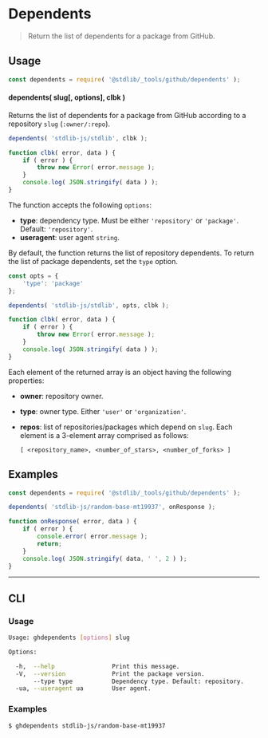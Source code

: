 <!--

@license Apache-2.0

Copyright (c) 2022 The Stdlib Authors.

Licensed under the Apache License, Version 2.0 (the "License");
you may not use this file except in compliance with the License.
You may obtain a copy of the License at

   http://www.apache.org/licenses/LICENSE-2.0

Unless required by applicable law or agreed to in writing, software
distributed under the License is distributed on an "AS IS" BASIS,
WITHOUT WARRANTIES OR CONDITIONS OF ANY KIND, either express or implied.
See the License for the specific language governing permissions and
limitations under the License.

-->

# Dependents

> Return the list of dependents for a package from GitHub.

<!-- Section to include introductory text. Make sure to keep an empty line after the intro `section` element and another before the `/section` close. -->

<section class="intro">

</section>

<!-- /.intro -->

<!-- Package usage documentation. -->

<section class="usage">

## Usage

```javascript
const dependents = require( '@stdlib/_tools/github/dependents' );
```

<a name="dependents"></a>

#### dependents( slug\[, options], clbk )

Returns the list of dependents for a package from GitHub according to a repository `slug` (`:owner/:repo`).

```javascript
dependents( 'stdlib-js/stdlib', clbk );

function clbk( error, data ) {
    if ( error ) {
        throw new Error( error.message );
    }
    console.log( JSON.stringify( data ) );
}
```

The function accepts the following `options`:

-   **type**: dependency type. Must be either `'repository'` or `'package'`. Default: `'repository'`.
-   **useragent**: user agent `string`.

By default, the function returns the list of repository dependents. To return the list of package dependents, set the `type` option.

```javascript
const opts = {
    'type': 'package'
};

dependents( 'stdlib-js/stdlib', opts, clbk );

function clbk( error, data ) {
    if ( error ) {
        throw new Error( error.message );
    }
    console.log( JSON.stringify( data ) );
}
```

Each element of the returned array is an object having the following properties:

-   **owner**: repository owner.

-   **type**: owner type. Either `'user'` or `'organization'`.

-   **repos**: list of repositories/packages which depend on `slug`. Each element is a 3-element array comprised as follows:

    ```text
    [ <repository_name>, <number_of_stars>, <number_of_forks> ]
    ```

</section>

<!-- /.usage -->

<!-- Package usage notes. Make sure to keep an empty line after the `section` element and another before the `/section` close. -->

<section class="notes">

</section>

<!-- /.notes -->

<!-- Package usage examples. -->

<section class="examples">

## Examples

<!-- eslint no-undef: "error" -->

```javascript
const dependents = require( '@stdlib/_tools/github/dependents' );

dependents( 'stdlib-js/random-base-mt19937', onResponse );

function onResponse( error, data ) {
    if ( error ) {
        console.error( error.message );
        return;
    }
    console.log( JSON.stringify( data, ' ', 2 ) );
}
```

</section>

<!-- /.examples -->

<!-- Section for describing a command-line interface. -->

* * *

<section class="cli">

## CLI

<!-- CLI usage documentation. -->

<section class="usage">

### Usage

```bash
Usage: ghdependents [options] slug

Options:

  -h,  --help                Print this message.
  -V,  --version             Print the package version.
       --type type           Dependency type. Default: repository.
  -ua, --useragent ua        User agent.
```

</section>

<!-- /.usage -->

<!-- CLI usage notes. Make sure to keep an empty line after the `section` element and another before the `/section` close. -->

<section class="notes">

</section>

<!-- /.notes -->

<!-- CLI usage examples. -->

<section class="examples">

### Examples

```bash
$ ghdependents stdlib-js/random-base-mt19937
```

</section>

<!-- /.examples -->

</section>

<!-- /.cli -->

<!-- Section to include cited references. If references are included, add a horizontal rule *before* the section. Make sure to keep an empty line after the `section` element and another before the `/section` close. -->

<section class="references">

</section>

<!-- /.references -->

<!-- Section for related `stdlib` packages. Do not manually edit this section, as it is automatically populated. -->

<section class="related">

</section>

<!-- /.related -->

<!-- Section for all links. Make sure to keep an empty line after the `section` element and another before the `/section` close. -->

<section class="links">

</section>

<!-- /.links -->
